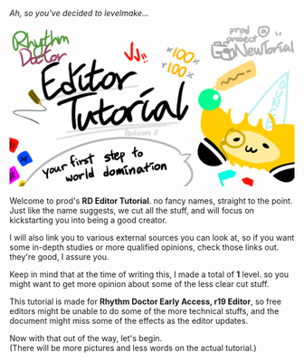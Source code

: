 *Ah, so you've decided to levelmake...*

![title](../images/basics/rdtutorial0.png)

Welcome to prod's **RD Editor Tutorial**. no fancy names, straight to the point.  
Just like the name suggests, we cut all the stuff, and will focus on kickstarting you into being a good creator.  

I will also link you to various external sources you can look at, so if you want some in-depth studies or more qualified opinions, check those links out. they're good, I assure you.

Keep in mind that at the time of writing this, I made a total of **1** level. so you might want to get more opinion about some of the less clear cut stuff.

This tutorial is made for **Rhythm Doctor Early Access, r19 Editor**, so free editors might be unable to do some of the more technical stuffs, and the document might miss some of the effects as the editor updates.

Now with that out of the way, let's begin.  
(There will be more pictures and less words on the actual tutorial.)